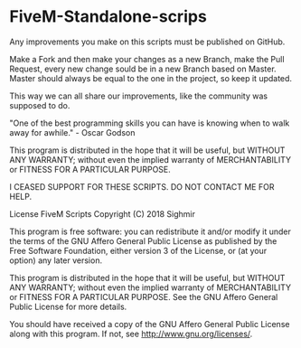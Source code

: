 # FiveM-Standalone-scrips

Any improvements you make on this scripts must be published on GitHub.

Make a Fork and then make your changes as a new Branch, make the Pull Request, every new change sould be in a new Branch based on Master. Master should always be equal to the one in the project, so keep it updated.

This way we can all share our improvements, like the community was supposed to do.

"One of the best programming skills you can have is knowing when to walk away for awhile." - Oscar Godson

This program is distributed in the hope that it will be useful, but WITHOUT ANY WARRANTY; without even the implied warranty of MERCHANTABILITY or FITNESS FOR A PARTICULAR PURPOSE.

I CEASED SUPPORT FOR THESE SCRIPTS. DO NOT CONTACT ME FOR HELP.

License
FiveM Scripts
Copyright (C) 2018  Sighmir

This program is free software: you can redistribute it and/or modify
it under the terms of the GNU Affero General Public License as published
by the Free Software Foundation, either version 3 of the License, or
(at your option) any later version.

This program is distributed in the hope that it will be useful,
but WITHOUT ANY WARRANTY; without even the implied warranty of
MERCHANTABILITY or FITNESS FOR A PARTICULAR PURPOSE.  See the
GNU Affero General Public License for more details.

You should have received a copy of the GNU Affero General Public License
along with this program.  If not, see <http://www.gnu.org/licenses/>.
